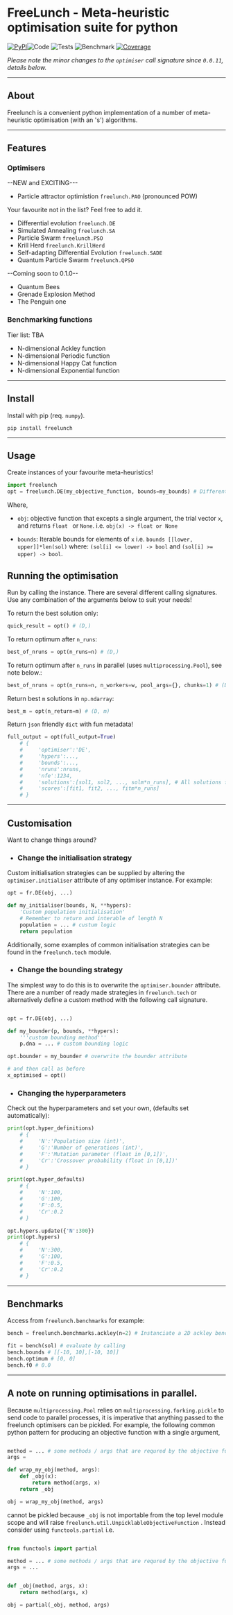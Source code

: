 # FreeLunch - Meta-heuristic optimisation suite for python


[![PyPI](https://badge.fury.io/py/freelunch.svg)](https://badge.fury.io/py/freelunch)![Code](https://github.com/MDCHAMP/FreeLunch/workflows/actions%20code%20quality/badge.svg) ![Tests](https://github.com/MDCHAMP/FreeLunch/workflows/actions%20pytest/badge.svg)   ![Benchmark](https://github.com/MDCHAMP/FreeLunch/workflows/actions%20pytest%20benchmark/badge.svg) [![Coverage](https://codecov.io/gh/MDCHAMP/FreeLunch/branch/main/graph/badge.svg)](https://codecov.io/gh/MDCHAMP/FreeLunch)

*Please note the minor changes to the `optimiser` call signature since `0.0.11`, details below.* 
___
## About

Freelunch is a convenient python implementation of a number of meta-heuristic optimisation (with an 's') algorithms.  

___

## Features

### Optimisers

--NEW and EXCITING---
 - Particle attractor optimistion `freelunch.PAO` (pronounced POW)

Your favourite not in the list? Feel free to add it.

- Differential evolution `freelunch.DE`
- Simulated Annealing `freelunch.SA`
- Particle Swarm `freelunch.PSO`
- Krill Herd `freelunch.KrillHerd`
- Self-adapting Differential Evolution `freelunch.SADE`
- Quantum Particle Swarm `freelunch.QPSO` 

--Coming soon to 0.1.0--

- Quantum Bees
- Grenade Explosion Method
- The Penguin one


### Benchmarking functions

Tier list: TBA

- N-dimensional Ackley function
- N-dimensional Periodic function
- N-dimensional Happy Cat function
- N-dimensional Exponential function


___
## Install

Install with pip (req. `numpy`).

```
pip install freelunch
```
___
## Usage

Create instances of your favourite meta-heuristics!

```python
import freelunch
opt = freelunch.DE(my_objective_function, bounds=my_bounds) # Differential evolution
```

Where,

 - `obj`: objective function that excepts a single argument, the trial vector `x`, and returns `float ` or `None`. i.e. `obj(x) -> float or None`


 - `bounds`: Iterable bounds for elements of `x` i.e. `bounds [[lower, upper]]*len(sol)` 
where: `(sol[i] <= lower) -> bool` and `(sol[i] >= upper) -> bool`.


## Running the optimisation

Run by calling the instance. There are several different calling signatures. Use any combination of the arguments below to suit your needs! 


To return the best solution only:

```python
quick_result = opt() # (D,)
```

To return optimum after `n_runs`:

```python
best_of_nruns = opt(n_runs=n) # (D,)
```

To return optimum after `n_runs` in parallel (uses `multiprocessing.Pool`), see note below.:

```python
best_of_nruns = opt(n_runs=n, n_workers=w, pool_args={}, chunks=1) # (D,)
```

Return best `m` solutions in `np.ndarray`:

```python
best_m = opt(n_return=m) # (D, m)
```

Return `json` friendly `dict` with fun metadata!

```python
full_output = opt(full_output=True)
    # {
    #     'optimiser':'DE',
    #     'hypers':...,
    #     'bounds':...,
    #     'nruns':nruns,
    #     'nfe':1234,
    #     'solutions':[sol1, sol2, ..., solm*n_runs], # All solutions from all runs sorted by fitness
    #     'scores':[fit1, fit2, ..., fitm*n_runs]
    # }

```
___
## Customisation

Want to change things around?

- ### Change the initialisation strategy

Custom initialisation strategies can be supplied by altering the `optimiser.initialiser` attribute of any optimiser instance. For example:

```python
opt = fr.DE(obj, ...)

def my_initialiser(bounds, N, **hypers):
    'Custom population initialisation'
    # Remember to return and interable of length N
    population = ... # custum logic
    return population

```

Additionally, some examples of common initialisation strategies can be found in the `freelunch.tech` module. 

- ### Change the bounding strategy

The simplest way to do this is to overwrite the `optimiser.bounder` attribute. There are a number of ready made strategies in `freelunch.tech` or alternatively define a custom method with the following call signature. 

```python

opt = fr.DE(obj, ...)

def my_bounder(p, bounds, **hypers):
    '''custom bounding method'''
    p.dna = ... # custom bounding logic

opt.bounder = my_bounder # overwrite the bounder attribute

# and then call as before
x_optimised = opt()
```

 - ### Changing the hyperparameters

Check out the hyperparameters and set your own, (defaults set automatically):


```python
print(opt.hyper_definitions)
    # {
    #     'N':'Population size (int)',
    #     'G':'Number of generations (int)',
    #     'F':'Mutation parameter (float in [0,1])',
    #     'Cr':'Crossover probability (float in [0,1])'
    # }

print(opt.hyper_defaults)
    # {
    #     'N':100,
    #     'G':100,
    #     'F':0.5,
    #     'Cr':0.2
    # }

opt.hypers.update({'N':300})
print(opt.hypers)
    # {
    #     'N':300,
    #     'G':100,
    #     'F':0.5,
    #     'Cr':0.2
    # }
```
___
## Benchmarks 

Access from `freelunch.benchmarks` for example:

```python
bench = freelunch.benchmarks.ackley(n=2) # Instanciate a 2D ackley benchmark function

fit = bench(sol) # evaluate by calling
bench.bounds # [[-10, 10],[-10, 10]]
bench.optimum # [0, 0] 
bench.f0 # 0.0
```
___
## A note on running optimisations in parallel. 

Because `multiprocessing.Pool` relies on `multiprocessing.forking.pickle` to send code to parallel processes, it is imperative that anything passed to the freelunch optimisers can be pickled. For example, the following common python pattern for producing an objective function with a single argument,

```python

method = ... # some methods / args that are requred by the objective function
args = 

def wrap_my_obj(method, args):
    def _obj(x):
        return method(args, x)
    return _obj

obj = wrap_my_obj(method, args)

```

cannot be pickled because `_obj` is not importable from the top level module scope and will raise `freelunch.util.UnpicklableObjectiveFunction` . Instead consider using `functools.partial` i.e.


```python

from functools import partial

method = ... # some methods / args that are requred by the objective function
args = ...


def _obj(method, args, x):
    return method(args, x)

obj = partial(_obj, method, args)

```

